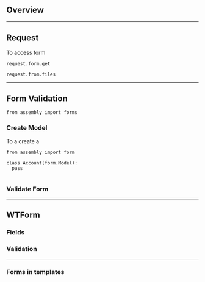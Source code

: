 ## Overview


---

## Request

To access form 

`request.form.get`

`request.from.files`

---

## Form Validation

`from assembly import forms`

### Create Model

To a create a 

```
from assembly import form

class Account(form.Model):
  pass


```

### Validate Form

---

## WTForm



### Fields


### Validation


--- 

### Forms in templates